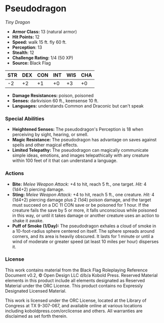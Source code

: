 # Pseudodragon

*Tiny* *Dragon*

- **Armor Class:** 13 (natural armor)
- **Hit Points:** 12 
- **Speed:** walk 15 ft. fly 60 ft.
- **Perception**: 13
- **Stealth**: 12
- **Challenge Rating:** 1/4 (50 XP)
- **Source:** Black Flag

| STR | DEX | CON | INT | WIS | CHA |
| --- | --- | --- | --- | --- | --- |
| -2 | +2 | +1 | +0 | +3 | +0 |

- **Damage Resistances:** poison, poisoned
- **Senses:** darkvision 60 ft., keensense 10 ft.
- **Languages:** understands Common and Draconic but can't speak

### Special Abilities

- **Heightened Senses:** The pseudodragon's Perception is 18 when perceiving by sight, hearing, or smell.
- **Magic Resistance:** The pseudodragon has advantage on saves against spells and other magical effects.
- **Limited Telepathy:** The pseudodragon can magically communicate simple ideas, emotions, and images telepathically with any creature within 100 feet of it that can understand a language.

### Actions

- **Bite:** _Melee Weapon Attack:_ +4 to hit, reach 5 ft., one target. _Hit:_ 4 (1d4+2) piercing damage.
- **Sting:** _Melee Weapon Attack:_ +4 to hit, reach 5 ft., one creature. _Hit:_ 4 (1d4+2) piercing damage plus 2 (1d4) poison damage, and the target must succeed on a DC 11 CON save or be poisoned for 1 hour. If the creature fails the save by 5 or more, it falls unconscious while poisoned in this way, or until it takes damage or another creature uses an action to shake it awake.
- **Puff of Smoke (1/Day):** The pseudodragon exhales a cloud of smoke in a 10-foot-radius sphere centered on itself. The sphere spreads around corners, and its area is heavily obscured. It lasts for 1 minute or until a wind of moderate or greater speed (at least 10 miles per hour) disperses it.


### License

This work contains material from the Black Flag Roleplaying Reference Document v0.2, © Open Design LLC d/b/a Kobold Press. Reserved Material elements in this product include all elements designated as Reserved Material under the ORC License. This product contains no Expressly Designated Licensed Material.

This work is licensed under the ORC License, located at the Library of Congress at TX 9-307-067, and available online at various locations including koboldpress.com/orclicense and others. All warranties are disclaimed as set forth therein.
